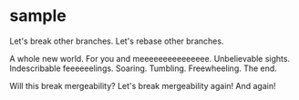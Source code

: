 sample
======

Let's break other branches.
Let's rebase other branches.

A whole new world.
For you and meeeeeeeeeeeeeee.
Unbelievable sights.
Indescribable feeeeeelings.
Soaring.  Tumbling.  Freewheeling.
The end.

Will this break mergeability?
Let's break mergeability again!
And again!
